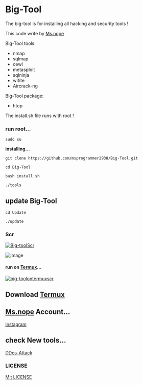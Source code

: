 # Big-Tool
The big-tool is for installing all hacking and security tools !

This code write by [Ms.nope](https://github.com/msprogrammer2938)

Big-Tool tools:
- nmap
- sqlmap
- cewl
- metasploit
- sqlninja
- wifite
- Aircrack-ng

Big-Tool package:
- htop

The install.sh file runs with root !

### run root...
```
sudo su
```

**installing...**
```
git clone https://github.com/msprogrammer2938/Big-Tool.git

cd Big-Tool

bash install.sh

./tools
```
## update Big-Tool
```
cd Update

./update
```

### Scr
[![Big-toolScr](https://user-images.githubusercontent.com/78996423/115227017-29147300-a125-11eb-8e03-c861926f601b.jpeg)](https://github.com/msprogrammer2938/Big-Tool)

![image](https://user-images.githubusercontent.com/78996423/116021528-9c564180-a65d-11eb-8752-8fc25b0394c8.png)

#### run on [Termux](https://wiki.termux.com/wiki/Main_Page)...
[![big-toolontermuxscr](https://user-images.githubusercontent.com/78996423/117602778-c2eca000-b166-11eb-844c-81656d1064a3.jpeg)](https://github.com/msprogrammer2938/Big-Tool)

## Download [Termux](https://play.google.com/store/apps/details?id=com.termux&hl=en&gl=US)

## [Ms.nope](https://github.com/msprogrammer2938) Account...
[Instagram](https://instagram.com/programmer2938)

## check New tools...
[DDos-Attack](https://github.com/msprogrammer2938/DDos-Attack)

### LICENSE
[Mit LICENSE](https://github.com/msprogrammer2938/Big-Tool/blob/master/LICENSE)

